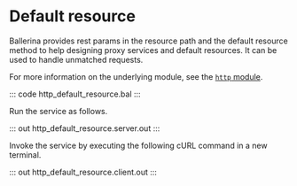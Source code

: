 # Default resource

Ballerina provides rest params in the resource path and the default resource method to help designing proxy services and default resources. It can be used to handle unmatched requests.

For more information on the underlying module,  see the [`http` module](https://lib.ballerina.io/ballerina/http/latest/).

::: code http_default_resource.bal :::

Run the service as follows.

::: out http_default_resource.server.out :::

Invoke the service by executing the following cURL command in a new terminal.

::: out http_default_resource.client.out :::
